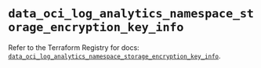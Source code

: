 # `data_oci_log_analytics_namespace_storage_encryption_key_info`

Refer to the Terraform Registry for docs: [`data_oci_log_analytics_namespace_storage_encryption_key_info`](https://registry.terraform.io/providers/oracle/oci/7.19.0/docs/data-sources/log_analytics_namespace_storage_encryption_key_info).
